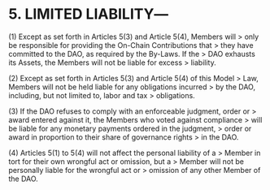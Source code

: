 # 5.  LIMITED LIABILITY―

 
(1) Except as set forth in Articles 5(3) and Article 5(4), Members will
    > only be responsible for providing the On-Chain Contributions that
    > they have committed to the DAO, as required by the By-Laws. If the
    > DAO exhausts its Assets, the Members will not be liable for excess
    > liability.

(2) Except as set forth in Articles 5(3) and Article 5(4) of this Model
    > Law, Members will not be held liable for any obligations incurred
    > by the DAO, including, but not limited to, labor and tax
    > obligations.

(3) If the DAO refuses to comply with an enforceable judgment, order or
    > award entered against it, the Members who voted against compliance
    > will be liable for any monetary payments ordered in the judgment,
    > order or award in proportion to their share of governance rights
    > in the DAO.

(4) Articles 5(1) to 5(4) will not affect the personal liability of a
    > Member in tort for their own wrongful act or omission, but a
    > Member will not be personally liable for the wrongful act or
    > omission of any other Member of the DAO.
